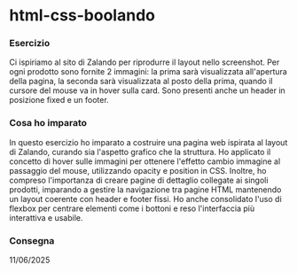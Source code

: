 html-css-boolando
===
### Esercizio 
Ci ispiriamo al sito di Zalando per riprodurre il layout nello screenshot.
Per ogni prodotto sono fornite 2 immagini: la prima sarà visualizzata all'apertura della pagina, la seconda sarà visualizzata al posto della prima, quando il cursore del mouse va in hover sulla card.
Sono presenti anche un header in posizione fixed e un footer.

### Cosa ho imparato 
In questo esercizio ho imparato a costruire una pagina web ispirata al layout di Zalando, curando sia l'aspetto grafico che la struttura. Ho applicato il concetto di hover sulle immagini per ottenere l'effetto cambio immagine al passaggio del mouse, utilizzando opacity e position in CSS. Inoltre, ho compreso l'importanza di creare pagine di dettaglio collegate ai singoli prodotti, imparando a gestire la navigazione tra pagine HTML mantenendo un layout coerente con header e footer fissi. Ho anche consolidato l'uso di flexbox per centrare elementi come i bottoni e reso l'interfaccia più interattiva e usabile.

### Consegna 
11/06/2025

